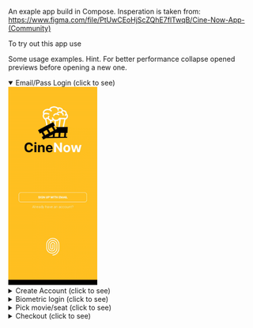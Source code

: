 An exaple app build in Compose. Insperation is taken from: https://www.figma.com/file/PtUwCEoHjScZQhE7flTwqB/Cine-Now-App-(Community)

To try out this app use 

Some usage examples. Hint. For better performance collapse opened previews before opening a new one.
<details open>
  <summary>Email/Pass Login (click to see)</summary>
  <a>
    <img height="400" src="https://github.com/ukhanyov/CinemaDummyApp/blob/master/gif_login_email_pass.gif" alt="GIF Preview"> 
  </a>
</details>
<details>
  <summary>Create Account (click to see)</summary>
  <a>
    <img height="400" src="https://github.com/ukhanyov/CinemaDummyApp/blob/master/gif_login_create_account.gif" alt="GIF Preview"> 
  </a>
</details>
<details>
  <summary>Biometric login (click to see)</summary>
  <a>
    <img height="400" src="https://github.com/ukhanyov/CinemaDummyApp/blob/master/gif_login_biometric.gif" alt="GIF Preview"> 
  </a>
</details>
<details>
  <summary>Pick movie/seat (click to see)</summary>
  <a>
    <img height="400" src="https://github.com/ukhanyov/CinemaDummyApp/blob/master/gif_pick_movie_and_seats.gif" alt="GIF Preview"> 
  </a>
</details>
<details>
  <summary>Checkout (click to see)</summary>
  <a>
    <img height="400" src="https://github.com/ukhanyov/CinemaDummyApp/blob/master/gif_checkout.gif" alt="GIF Preview"> 
  </a>
</details>
